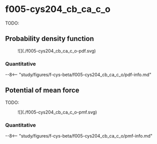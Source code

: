 # f005-cys204_cb_ca_c_o

TODO:

## Probability density function

<figure markdown>
![](./f005-cys204_cb_ca_c_o-pdf.svg)
</figure>

### Quantitative

--8<-- "study/figures/f-cys-beta/f005-cys204_cb_ca_c_o/pdf-info.md"

## Potential of mean force

TODO:

<figure markdown>
![](./f005-cys204_cb_ca_c_o-pmf.svg)
</figure>

### Quantitative

--8<-- "study/figures/f-cys-beta/f005-cys204_cb_ca_c_o/pmf-info.md"
